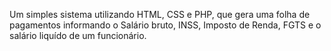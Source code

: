 Um simples sistema utilizando HTML, CSS e PHP, que gera uma folha de pagamentos informando o Salário bruto, INSS, Imposto de Renda, FGTS e o salário liquído de um funcionário.
